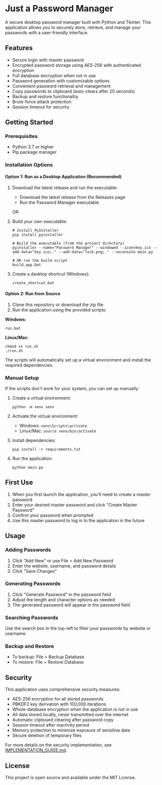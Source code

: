 # Just a Password Manager

A secure desktop password manager built with Python and Tkinter. This application allows you to securely store, retrieve, and manage your passwords with a user-friendly interface.

## Features

- Secure login with master password
- Encrypted password storage using AES-256 with authenticated encryption
- Full database encryption when not in use
- Password generation with customizable options
- Convenient password retrieval and management
- Copy passwords to clipboard (auto-clears after 20 seconds)
- Backup and restore functionality
- Brute-force attack protection
- Session timeout for security

## Getting Started

### Prerequisites

- Python 3.7 or higher
- Pip package manager

### Installation Options

#### Option 1: Run as a Desktop Application (Recommended)

1. Download the latest release and run the executable:
   - Download the latest release from the Releases page
   - Run the Password Manager executable

   OR

2. Build your own executable:
   ```
   # Install PyInstaller
   pip install pyinstaller

   # Build the executable (from the project directory)
   pyinstaller --name="Password Manager" --windowed --icon=key.ico --add-data="key.ico;." --add-data="lock.png;." --noconsole main.py
   
   # OR run the build script
   build_app.bat
   ```

3. Create a desktop shortcut (Windows):
   ```
   create_shortcut.bat
   ```

#### Option 2: Run from Source

1. Clone this repository or download the zip file
2. Run the application using the provided scripts:

**Windows:**
```
run.bat
```

**Linux/Mac:**
```
chmod +x run.sh
./run.sh
```

The scripts will automatically set up a virtual environment and install the required dependencies.

### Manual Setup

If the scripts don't work for your system, you can set up manually:

1. Create a virtual environment:
   ```
   python -m venv venv
   ```

2. Activate the virtual environment:
   - Windows: `venv\Scripts\activate`
   - Linux/Mac: `source venv/bin/activate`

3. Install dependencies:
   ```
   pip install -r requirements.txt
   ```

4. Run the application:
   ```
   python main.py
   ```

## First Use

1. When you first launch the application, you'll need to create a master password
2. Enter your desired master password and click "Create Master Password"
3. Confirm your password when prompted
4. Use this master password to log in to the application in the future

## Usage

### Adding Passwords

1. Click "Add New" or use File > Add New Password
2. Enter the website, username, and password details
3. Click "Save Changes"

### Generating Passwords

1. Click "Generate Password" in the password field
2. Adjust the length and character options as needed
3. The generated password will appear in the password field

### Searching Passwords

Use the search box in the top-left to filter your passwords by website or username.

### Backup and Restore

- To backup: File > Backup Database
- To restore: File > Restore Database

## Security

This application uses comprehensive security measures:

- AES-256 encryption for all stored passwords
- PBKDF2 key derivation with 100,000 iterations
- Whole-database encryption when the application is not in use
- All data stored locally, never transmitted over the internet
- Automatic clipboard clearing after password copy
- Session timeout after inactivity period
- Memory protection to minimize exposure of sensitive data
- Secure deletion of temporary files

For more details on the security implementation, see [IMPLEMENTATION_GUIDE.md](IMPLEMENTATION_GUIDE.md).

## License

This project is open source and available under the MIT License. 